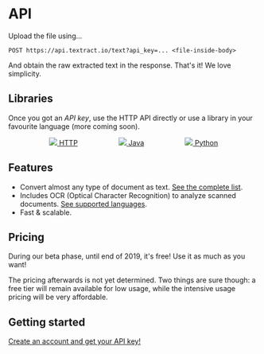 API
===

Upload the file using...

	POST https://api.textract.io/text?api_key=... <file-inside-body>

And obtain the raw extracted text in the response. That's it! We love simplicity.

Libraries
---------

Once you got an *API key*, use the HTTP API directly or use a library in your favourite language (more coming soon).

<div class="tiles" style="display:flex;justify-content:space-evenly;">
	<a href="/libs/http">
		<img src="/img/http.png" />
		<span>HTTP</span>
	</a>
	<a href="/libs/java">
		<img src="/img/java.png" />
		<span>Java</span>
	</a>
	<a href="/libs/python">
		<img src="/img/python.png" />
		<span>Python</span>
	</a>
</div>

Features
--------

- Convert almost any type of document as text. [See the complete list](documentation/supported-file-formats.md).
- Includes OCR (Optical Character Recognition) to analyze scanned documents. [See supported languages](documentation/supported-OCR-languages.md).
- Fast & scalable.

Pricing
-------

During our beta phase, until end of 2019, it's free! Use it as much as you want!

The pricing afterwards is not yet determined. Two things are sure though: a free tier will remain available for low usage, while the intensive usage pricing will be very affordable. 

Getting started
---------------

<a href="#" class="button bg-teal fg-white">Create an account and get your API key!</a> 